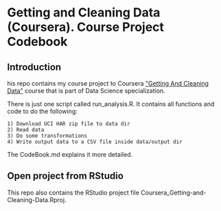 Getting and Cleaning Data (Coursera). Course Project Codebook
================

Introduction
------------

his repo contains my course project to Coursera ["Getting And Cleaning Data"](https://www.coursera.org/learn/data-cleaning/home/welcome) course that is part of Data Science specialization.

There is just one script called run\_analysis.R. It contains all functions and code to do the following:

    1) Download UCI HAR zip file to data dir
    2) Read data
    3) Do some transformations
    4) Write output data to a CSV file inside data/output dir

The CodeBook.md explains it more detailed.

Open project from RStudio
-------------------------

This repo also contains the RStudio project file Coursera\_Getting-and-Cleaning-Data.Rproj.
